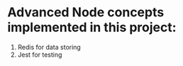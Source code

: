 # Advanced Node concepts implemented in this project:

1. Redis for data storing 
2. Jest for testing 
